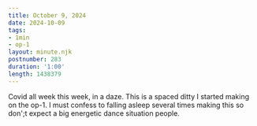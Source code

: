 ```yaml
---
title: October 9, 2024
date: 2024-10-09
tags:
- 1min
- op-1
layout: minute.njk
postnumber: 283
duration: '1:00'
length: 1438379
---
```

Covid all week this week, in a daze. This is a spaced ditty I started making on the op-1. I must confess to falling asleep several times making this so don';t expect a big energetic dance situation people. 

